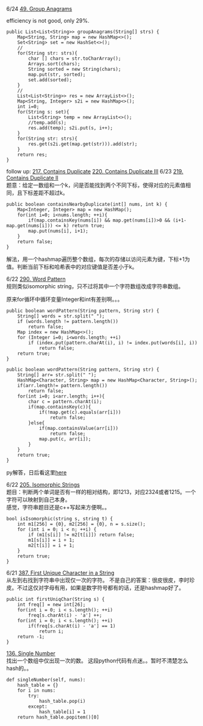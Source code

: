 6/24 [49. Group Anagrams](https://leetcode.com/problems/group-anagrams/description/)<br>

efficiency is not good, only 29%.
```
public List<List<String>> groupAnagrams(String[] strs) {
    Map<String, String> map = new HashMap<>();
    Set<String> set = new HashSet<>();
    //
    for(String str: strs){
        char [] chars = str.toCharArray();
        Arrays.sort(chars);
        String sorted = new String(chars);
        map.put(str, sorted);
        set.add(sorted);
    }
    //
    List<List<String>> res = new ArrayList<>();
    Map<String, Integer> s2i = new HashMap<>();
    int i=0;
    for(String s: set){
        List<String> temp = new ArrayList<>();
        //temp.add(s);
        res.add(temp); s2i.put(s, i++);
    }
    for(String str: strs){
        res.get(s2i.get(map.get(str))).add(str);
    }
    return res;
}
```

follow up:
[217. Contains Duplicate]() [220. Contains Duplicate III](https://leetcode.com/problems/contains-duplicate-iii/description/)
6/23 [219. Contains Duplicate II](https://leetcode.com/problems/contains-duplicate-ii/description/)<br>
题意：给定一数组和一个k，问是否能找到两个不同下标，使得对应的元素值相同，且下标差距不超过k。<br>
```
public boolean containsNearbyDuplicate(int[] nums, int k) {
    Map<Integer, Integer> map = new HashMap();
    for(int i=0; i<nums.length; ++i){
        if(map.containsKey(nums[i]) && map.get(nums[i])>0 && (i+1-map.get(nums[i])) <= k) return true;
        map.put(nums[i], i+1);
    }
    return false;
}
```
解法，用一个hashmap遍历整个数组，每次的存储以访问元素为键，下标+1为值。判断当前下标和哈希表中的对应键值是否差小于k。


6/22 [290. Word Pattern](https://leetcode.com/problems/word-pattern/description/)<br>
规则类似isomorphic string，只不过将其中一个字符数组改成字符串数组。

原来for循环中循环变量Integer和int有差别啊。。。
```
public boolean wordPattern(String pattern, String str) {
    String[] words = str.split(" ");
    if (words.length != pattern.length())
        return false;
    Map index = new HashMap<>();
    for (Integer i=0; i<words.length; ++i)
        if (index.put(pattern.charAt(i), i) != index.put(words[i], i))
            return false;
    return true;
}
```
```
public boolean wordPattern(String pattern, String str) {
    String[] arr= str.split(" ");
    HashMap<Character, String> map = new HashMap<Character, String>();
    if(arr.length!= pattern.length())
        return false;
    for(int i=0; i<arr.length; i++){
        char c = pattern.charAt(i);
        if(map.containsKey(c)){
            if(!map.get(c).equals(arr[i]))
                return false;
        }else{
            if(map.containsValue(arr[i]))
                return false;
            map.put(c, arr[i]);
        }    
    }
    return true;
}
```

py解答，日后看这里[here](https://leetcode.com/problems/word-pattern/discuss/73433/Short-in-Python)<br>

6/22 [205. Isomorphic Strings](https://leetcode.com/problems/isomorphic-strings/description/)<br>
题目：判断两个单词是否有一样的相对结构，即1213，对应2324或者1215。一个字符可以映射到自己本身。<br>
感觉，字符串题目还是c++写起来方便啊。。
```
bool isIsomorphic(string s, string t) {
    int m1[256] = {0}, m2[256] = {0}, n = s.size();
    for (int i = 0; i < n; ++i) {
        if (m1[s[i]] != m2[t[i]]) return false;
        m1[s[i]] = i + 1;
        m2[t[i]] = i + 1;
    }
    return true;
}
```

6/21 [387. First Unique Character in a String](https://leetcode.com/problems/first-unique-character-in-a-string/description/)<br>
从左到右找到字符串中出现仅一次的字符。
不是自己的答案：很皮很皮，李时珍皮。不过这仅对字母有用，如果是数字符号都有的话，还是hashmap好了。
```
public int firstUniqChar(String s) {
    int freq[] = new int[26];
    for(int i = 0; i < s.length(); ++i)
        freq[s.charAt(i) - 'a'] ++;
    for(int i = 0; i < s.length(); ++i)
        if(freq[s.charAt(i) - 'a'] == 1)
            return i;
    return -1;
}
```

[136. Single Number](https://leetcode.com/problems/single-number/description/)<br>
找出一个数组中仅出现一次的数。
这段python代码有点迷。。暂时不清楚怎么hash的。。
```
def singleNumber(self, nums):
    hash_table = {}
    for i in nums:
        try:
            hash_table.pop(i)
        except:
            hash_table[i] = 1
    return hash_table.popitem()[0]
```
